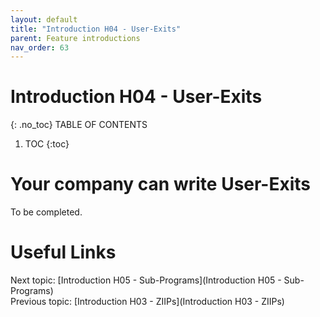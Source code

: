 ```yaml
---
layout: default
title: "Introduction H04 - User-Exits"
parent: Feature introductions
nav_order: 63
---
```


# Introduction H04 - User-Exits
{: .no_toc}
TABLE OF CONTENTS 
1. TOC
{:toc}  

# Your company can write User-Exits
To be completed.  
  


# Useful Links
Next topic: [Introduction H05 - Sub-Programs](Introduction H05 - Sub-Programs)  
Previous topic: [Introduction H03 - ZIIPs](Introduction H03 - ZIIPs)  

